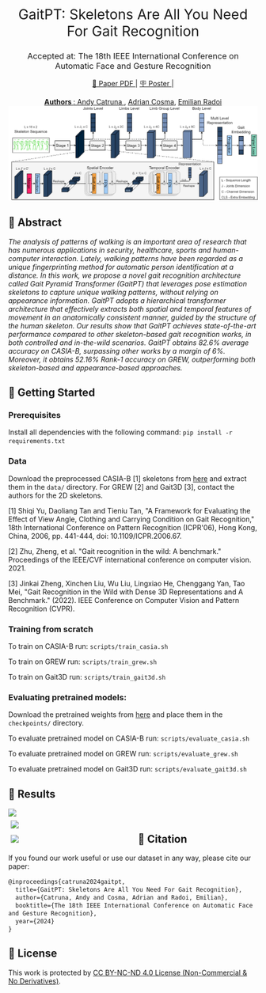
<h1 align="center"><span style="font-weight:normal">GaitPT: Skeletons Are All You Need For Gait Recognition</h1>
<h3 align="center"><span style="font-weight:normal">Accepted at: The 18th IEEE International Conference on Automatic Face and Gesture Recognition </h3>

<p align="center"> <a href="https://arxiv.org/pdf/2308.10623"> 📘 Paper PDF </a> | <a href=""> 🪧 Poster </a> | <a href="https://docs.google.com/presentation/d/1Vz1RStFqZxcaMGtB25U5OJ-VdmRMLnA6qfQFS7-WL2E/edit?usp=sharing"></p>

<div align="center">
<strong> Authors </strong>: <a href="https://scholar.google.com/citations?user=ct7ju7EAAAAJ&hl=en&oi=ao"> Andy Catruna </a>, <a href="https://scholar.google.com/citations?user=cdYk_RUAAAAJ&hl=en"> Adrian Cosma</a>, <a href="https://scholar.google.com/citations?user=yjtWIf8AAAAJ&hl=en">Emilian Radoi </a>
</div>

<div></div>

<img src="images/arch.png">

## <a name="abstract"></a> 📘 Abstract
*The analysis of patterns of walking is an important area of research that has numerous applications in security, healthcare, sports and human-computer interaction. Lately, walking patterns have been regarded as a unique fingerprinting method for automatic person identification at a distance.  In this work, we propose a novel gait recognition architecture called Gait Pyramid Transformer (GaitPT) that leverages pose estimation skeletons to capture unique walking patterns, without relying on appearance information. GaitPT adopts a hierarchical transformer architecture that effectively extracts both spatial and temporal features of movement in an anatomically consistent manner, guided by the structure of the human skeleton. Our results show that GaitPT achieves state-of-the-art performance compared to other skeleton-based gait recognition works, in both controlled and in-the-wild scenarios. GaitPT obtains 82.6% average accuracy on CASIA-B, surpassing other works by a margin of 6%. Moreover, it obtains 52.16% Rank-1 accuracy on GREW, outperforming both skeleton-based and appearance-based approaches.*

## <a name="getting-started"></a> 📖 Getting Started

### Prerequisites
Install all dependencies with the following command:
```pip install -r requirements.txt```

### Data
Download the preprocessed CASIA-B [1] skeletons from [here](https://drive.google.com/drive/u/2/folders/1QzpM7aj5tU0QhiiqaXM2R1dxXh4lt4tE) and extract them in the ```data/``` directory. For GREW [2] and Gait3D [3], contact the authors for the 2D skeletons.

[1] Shiqi Yu, Daoliang Tan and Tieniu Tan, "A Framework for Evaluating the Effect of View Angle, Clothing and Carrying Condition on Gait Recognition," 18th International Conference on Pattern Recognition (ICPR'06), Hong Kong, China, 2006, pp. 441-444, doi: 10.1109/ICPR.2006.67.

[2] Zhu, Zheng, et al. "Gait recognition in the wild: A benchmark." Proceedings of the IEEE/CVF international conference on computer vision. 2021.

[3] Jinkai Zheng, Xinchen Liu, Wu Liu, Lingxiao He, Chenggang Yan, Tao Mei, "Gait Recognition in the Wild with Dense 3D Representations and A Benchmark." (2022). IEEE Conference on Computer Vision and Pattern Recognition (CVPR).

### Training from scratch

To train on CASIA-B run:
```scripts/train_casia.sh```

To train on GREW run:
```scripts/train_grew.sh```

To train on Gait3D run:
```scripts/train_gait3d.sh```

### Evaluating pretrained models:
Download the pretrained weights from [here](https://drive.google.com/drive/folders/1gHouvtwEI7h0gylb5JjEwWZyu9iVMuNR?usp=sharing) and place them in the ```checkpoints/``` directory.

To evaluate pretrained model on CASIA-B run:
```scripts/evaluate_casia.sh```

To evaluate pretrained model on GREW run:
```scripts/evaluate_grew.sh```

To evaluate pretrained model on Gait3D run:
```scripts/evaluate_gait3d.sh```

## <a name="results"></a> 📖 Results

<div>
<img src="images/casia-results.png">
</div>

<div>
  <div style="float:left;width:50%;padding:5px;">
    <img src="images/grew-results.png">
  </div>
  <div style="float:left;width:50%;padding:5px;">
    <img src="images/gait3d-results.png">
  </div>

</div>

## <a name="citation"></a> 📖 Citation
If you found our work useful or use our dataset in any way, please cite our paper:

```
@inproceedings{catruna2024gaitpt,
  title={GaitPT: Skeletons Are All You Need For Gait Recognition},
  author={Catruna, Andy and Cosma, Adrian and Radoi, Emilian},
  booktitle={The 18th IEEE International Conference on Automatic Face and Gesture Recognition},
  year={2024}
}
```

## <a name="license"></a> 📝 License

This work is protected by [CC BY-NC-ND 4.0 License (Non-Commercial & No Derivatives)](LICENSE).

